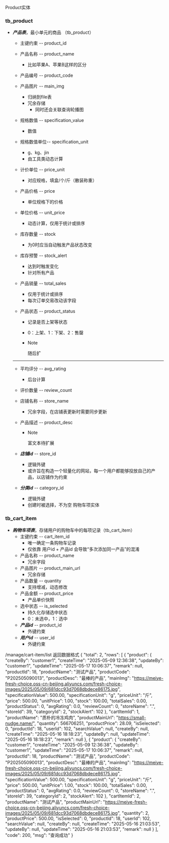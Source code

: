 Product实体
### tb_product

- ***产品表***，最小单元的商品 （tb_product）

  - 主键约束 -- product_id

  - 产品名称 -- product_name

    - 比如苹果A、苹果B这样的区分

  - 产品编号 -- product_code

  - 产品图片 -- main_img

    - 归纳到file表
    - 冗余存储
      - 同时还会关联查询轮播图

  - 规格数值 -- specification_value

    - 数值

  - 规格数值单位-- specification_unit

    - g、kg、jin
    - 由工具类动态计算

  - 计价单位 -- price_unit

    - 对应规格，填盒/个/斤（散装称重）

  - 产品价格 -- price

    - 单位规格下的价格

  - 单位价格 -- unit_price

    - 动态计算，仅用于统计或排序

  - 库存数量 -- stock

    - 为0时应当自动触发产品状态改变

  - 库存预警 -- stock_alert

    - 达到时触发变化
    - 针对所有产品

  - 产品销量 -- total_sales

    - 仅用于统计或排序
    - 每次订单交易改动该字段

  - 产品状态 -- product_status

    - 记录是否上架等状态

    - 0：上架、1：下架、2：售罄

    - > [!NOTE]
      >
      > 随后扩

  - - -

  - 平均评分 -- avg_rating

    - 后台计算

  - 评价数量 -- review_count

  - 店铺名称 -- store_name

    - 冗余字段，在店铺表更新时需要同步更新

  - 产品描述 -- product_desc

    - > [!NOTE]
      >
      > 富文本待扩展

  - ***店铺id***    -- store_id

    - 逻辑外键
    - 或许旨在构造一个轻量化的网站，每一个用户都能够投放自己的产品，以店铺作为约束

  - ***分类id***  -- category_id

    - 逻辑外键
    - 创建时被选择，不为空
购物车项实体
### tb_cart_item

- ***购物车项表***，存储用户的购物车中的每项记录（tb_cart_item）
  - 主键约束 -- cart_item_id
    - 唯一确定一条购物车记录
    - 仅依靠 用户id + 产品id 会导致“多次添加同一产品”的混淆
  - 产品名称 -- product_name
    - 冗余字段
  - 产品图片 -- product_main_url
    - 冗余存储
  - 产品数量 -- quantity
    - 支持增减，动态修改
  - 产品金额 -- product_price
    - 产品单价快照
  - 选中状态 -- is_selected
    - 持久化存储选中状态
    - 0：未选中，1：选中
  - ***产品id***     -- product_id
    - 外键约束
  - ***用户id***     -- user_id
    - 外键约束




/manage/cart-item/list 返回数据格式
{
    "total": 2,
    "rows": [
        {
            "product": {
                "createBy": "customer1",
                "createTime": "2025-05-09 12:36:38",
                "updateBy": "customer1",
                "updateTime": "2025-05-17 10:06:37",
                "remark": null,
                "productId": 18,
                "productName": "测试产品",
                "productCode": "P202505090013",
                "productDesc": "最棒的产品",
                "mainImg": "https://meiye-fresh-choice.oss-cn-beijing.aliyuncs.com/fresh-choice-images/2025/05/09/681dcc93d7068dbdece86175.jpg",
                "specificationValue": 500.00,
                "specificationUnit": "g",
                "priceUnit": "斤",
                "price": 500.00,
                "unitPrice": 1.00,
                "stock": 100.00,
                "totalSales": 0.00,
                "productStatus": 0,
                "avgRating": 0.0,
                "reviewCount": 0,
                "storeName": ".",
                "storeId": 39,
                "categoryId": 2,
                "stockAlert": 102
            },
            "cartItemId": 1,
            "productName": "质朴的冷冻鸡肉",
            "productMainUrl": "https://small-nudge.name/",
            "quantity": 566706251,
            "productPrice": 28.09,
            "isSelected": 0,
            "productId": 18,
            "userId": 102,
            "searchValue": null,
            "createBy": null,
            "createTime": "2025-05-16 18:18:23",
            "updateBy": null,
            "updateTime": "2025-05-16 18:18:23",
            "remark": null
        },
        {
            "product": {
                "createBy": "customer1",
                "createTime": "2025-05-09 12:36:38",
                "updateBy": "customer1",
                "updateTime": "2025-05-17 10:06:37",
                "remark": null,
                "productId": 18,
                "productName": "测试产品",
                "productCode": "P202505090013",
                "productDesc": "最棒的产品",
                "mainImg": "https://meiye-fresh-choice.oss-cn-beijing.aliyuncs.com/fresh-choice-images/2025/05/09/681dcc93d7068dbdece86175.jpg",
                "specificationValue": 500.00,
                "specificationUnit": "g",
                "priceUnit": "斤",
                "price": 500.00,
                "unitPrice": 1.00,
                "stock": 100.00,
                "totalSales": 0.00,
                "productStatus": 0,
                "avgRating": 0.0,
                "reviewCount": 0,
                "storeName": ".",
                "storeId": 39,
                "categoryId": 2,
                "stockAlert": 102
            },
            "cartItemId": 2,
            "productName": "测试产品",
            "productMainUrl": "https://meiye-fresh-choice.oss-cn-beijing.aliyuncs.com/fresh-choice-images/2025/05/09/681dcc93d7068dbdece86175.jpg",
            "quantity": 2,
            "productPrice": 500.00,
            "isSelected": 0,
            "productId": 18,
            "userId": 102,
            "searchValue": null,
            "createBy": null,
            "createTime": "2025-05-16 21:03:53",
            "updateBy": null,
            "updateTime": "2025-05-16 21:03:53",
            "remark": null
        }
    ],
    "code": 200,
    "msg": "查询成功"
}